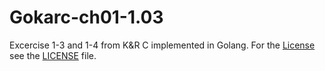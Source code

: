 # Gokarc-ch01-1.03

Excercise 1-3 and 1-4 from K&R C implemented in Golang.
For the [License](LICENSE) see the [LICENSE](LICENSE) file.
